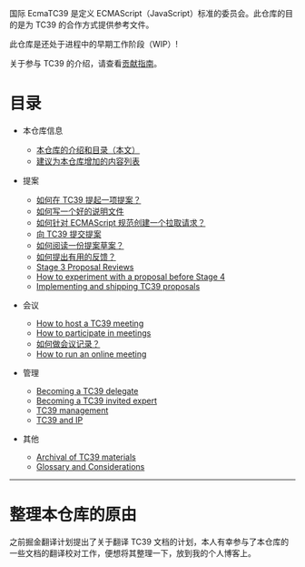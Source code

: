 国际 EcmaTC39 是定义 ECMAScript（JavaScript）标准的委员会。此仓库的目的是为 TC39 的合作方式提供参考文件。

此仓库是还处于进程中的早期工作阶段（WIP）!

关于参与 TC39 的介绍，请查看[贡献指南](https://github.com/tc39/ecma262/blob/master/CONTRIBUTING.md)。

# 目录

- 本仓库信息  
  - [本仓库的介绍和目录（本文）](README.md)
  - [建议为本仓库增加的内容列表](TODO.md)

- 提案
  - [如何在 TC39 提起一项提案？](champion.md)
  - [如何写一个好的说明文件](explainer.md)
  - [如何针对 ECMAScript 规范创建一个拉取请求？](pr.md)
  - [向 TC39 提交提案](presenting.md)
  - [如何阅读一份提案草案？](how-to-read.md)
  - [如何提出有用的反馈？](feedback.md)
  - [Stage 3 Proposal Reviews](stage-3-review.md)
  - [How to experiment with a proposal before Stage 4](experiment.md)
  - [Implementing and shipping TC39 proposals](implement.md)

- 会议
  - [How to host a TC39 meeting](host.md)
  - [How to participate in meetings](how-to-participate-in-meetings.md)
  - [如何做会议记录？](how-to-take-notes.md)
  - [How to run an online meeting](call.md)

- 管理
  - [Becoming a TC39 delegate](join-tc39.md)
  - [Becoming a TC39 invited expert](invited-expert.md)
  - [TC39 management](management.md)
  - [TC39 and IP](ip.md)

- 其他
  - [Archival of TC39 materials](archival.md)
  - [Glossary and Considerations](terminology.md)

---
# 整理本仓库的原由
之前掘金翻译计划提出了关于翻译 TC39 文档的计划，本人有幸参与了本仓库的一些文档的翻译校对工作，便想将其整理一下，放到我的个人博客上。